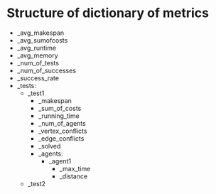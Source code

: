 # Structure of dictionary of metrics

- _avg_makespan
- _avg_sumofcosts
- _avg_runtime
- _avg_memory
- _num_of_tests
- _num_of_successes
- _success_rate
- _tests:
  - _test1
    - _makespan
    - _sum_of_costs
    - _running_time
    - _num_of_agents
    - _vertex_conflicts
    - _edge_conflicts
    - _solved
    - _agents:
      - _agent1 
        - _max_time
        - _distance
  - _test2
